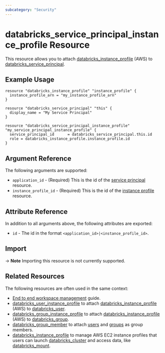 ```yaml
---
subcategory: "Security"
---
```

# databricks_service_principal_instance_profile Resource

This resource allows you to attach [databricks_instance_profile](instance_profile.md) (AWS) to [databricks_service_principal](service_principal.md).

## Example Usage

```hcl
resource "databricks_instance_profile" "instance_profile" {
  instance_profile_arn = "my_instance_profile_arn"
}

resource "databricks_service_principal" "this" {
  display_name = "My Service Principal"
}

resource "databricks_service_principal_instance_profile" "my_service_principal_instance_profile" {
  service_principal_id      = databricks_service_principal.this.id
  role = databricks_instance_profile.instance_profile.id
}
```
## Argument Reference

The following arguments are supported:

* `application_id` - (Required) This is the id of the [service principal](service_principal.md) resource.
* `instance_profile_id` -  (Required) This is the id of the [instance profile](instance_profile.md) resource.

## Attribute Reference

In addition to all arguments above, the following attributes are exported:

*  `id` - The id in the format `<application_id>|<instance_profile_id>`.

## Import

-> **Note** Importing this resource is not currently supported.

## Related Resources

The following resources are often used in the same context:

* [End to end workspace management](../guides/workspace-management.md) guide.
* [databricks_user_instance_profile](user_instance_profile.md) to attach [databricks_instance_profile](instance_profile.md) (AWS) to [databricks_user](user.md).
* [databricks_group_instance_profile](group_instance_profile.md) to attach [databricks_instance_profile](instance_profile.md) (AWS) to [databricks_group](group.md).
* [databricks_group_member](group_member.md) to attach [users](user.md) and [groups](group.md) as group members.
* [databricks_instance_profile](instance_profile.md) to manage AWS EC2 instance profiles that users can launch [databricks_cluster](cluster.md) and access data, like [databricks_mount](mount.md).
